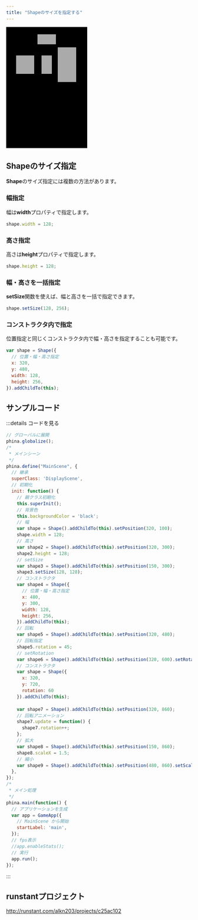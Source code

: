 ```yaml
---
title: "Shapeのサイズを指定する"
---
```


![resize-shape](/images/resize-shape.png)

## Shapeのサイズ指定
**Shape**のサイズ指定には複数の方法があります。

### 幅指定
幅は**width**プロパティで指定します。

```js
shape.width = 128;
```

### 高さ指定
高さは**height**プロパティで指定します。

```js
shape.height = 128;
```

### 幅・高さを一括指定
**setSize**関数を使えば、幅と高さを一括で指定できます。

```js
shape.setSize(128, 256);
```

### コンストラクタ内で指定
位置指定と同じくコンストラクタ内で幅・高さを指定することも可能です。

```js
var shape = Shape({
  // 位置・幅・高さ指定
  x: 320,
  y: 480,
  width: 128,
  height: 256,
}).addChildTo(this);
```

## サンプルコード
:::details コードを見る

```js
// グローバルに展開
phina.globalize();
/*
 * メインシーン
 */
phina.define("MainScene", {
  // 継承
  superClass: 'DisplayScene',
  // 初期化
  init: function() {
    // 親クラス初期化
    this.superInit();
    // 背景色
    this.backgroundColor = 'black';
    // 幅
    var shape = Shape().addChildTo(this).setPosition(320, 100);
    shape.width = 128;
    // 高さ
    var shape2 = Shape().addChildTo(this).setPosition(320, 300);
    shape2.height = 128;
    // setSize
    var shape3 = Shape().addChildTo(this).setPosition(150, 300);
    shape3.setSize(128, 128);
    // コンストラクタ
    var shape4 = Shape({
      // 位置・幅・高さ指定
      x: 480,
      y: 300,
      width: 128,
      height: 256,
    }).addChildTo(this);
    // 回転
    var shape5 = Shape().addChildTo(this).setPosition(320, 480);
    // 回転指定
    shape5.rotation = 45;
    // setRotation
    var shape6 = Shape().addChildTo(this).setPosition(320, 600).setRotation(15);
    // コンストラクタ
    var shape = Shape({
      x: 320,
      y: 720,
      rotation: 60
    }).addChildTo(this);

    var shape7 = Shape().addChildTo(this).setPosition(320, 860);
    // 回転アニメーション
    shape7.update = function() {
      shape7.rotation++;
    };
    // 拡大
    var shape8 = Shape().addChildTo(this).setPosition(150, 860);
    shape8.scaleX = 1.5;
    // 縮小
    var shape9 = Shape().addChildTo(this).setPosition(480, 860).setScale(0.5, 0.5);
  },
});
/*
 * メイン処理
 */
phina.main(function() {
  // アプリケーションを生成
  var app = GameApp({
    // MainScene から開始
    startLabel: 'main',
  });
  // fps表示
  //app.enableStats();
  // 実行
  app.run();
});
```
:::

## runstantプロジェクト
http://runstant.com/alkn203/projects/c25ac102